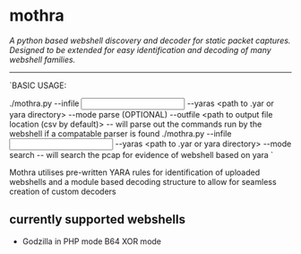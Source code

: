 # mothra

*A python based webshell discovery and decoder for static packet captures. Designed to be extended for easy identification and decoding of many webshell families.*

---

`BASIC USAGE: 

./mothra.py --infile <input pcap> --yaras <path to .yar or yara directory> --mode parse (OPTIONAL) --outfile <path to output file location (csv by default)> -- will parse out the commands run by the webshell if a compatable parser is found
./mothra.py --infile <input pcap> --yaras <path to .yar or yara directory> --mode search -- will search the pcap for evidence of webshell based on yara `

Mothra utilises pre-written YARA rules for identification of uploaded webshells and a module based decoding structure to allow for seamless creation of custom decoders

## currently supported webshells
- Godzilla in PHP mode B64 XOR mode

